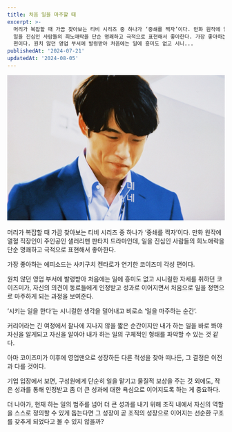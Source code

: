 ```yaml
---
title: 처음 일을 마주할 때
excerpt: >-
  머리가 복잡할 때 가끔 찾아보는 티비 시리즈 중 하나가 ‘중쇄를 찍자’이다. 만화 원작에 열혈 직장인이 주인공인 샐러리맨 판타지 드라마인데,
  일을 진심인 사람들의 희노애락을 단순 명쾌하고 극적으로 표현해서 좋아한다. 가장 좋아하는 에피소드는 사키구치 켄타로가 연기한 코이즈미 각성
  편이다. 원치 않던 영업 부서에 발령받아 처음에는 일에 흥미도 없고 시니...
publishedAt: '2024-07-21'
updatedAt: '2024-08-05'
---
```

![Cover Image](images/5cf4670c-24a6-4b5c-8b91-5a70c9154961.jpeg)

머리가 복잡할 때 가끔 찾아보는 티비 시리즈 중 하나가 ‘중쇄를 찍자’이다. 만화 원작에 열혈 직장인이 주인공인 샐러리맨 판타지 드라마인데, 일을 진심인 사람들의 희노애락을 단순 명쾌하고 극적으로 표현해서 좋아한다.

가장 좋아하는 에피소드는 사키구치 켄타로가 연기한 코이즈미 각성 편이다.

원치 않던 영업 부서에 발령받아 처음에는 일에 흥미도 없고 시니컬한 자세를 취하던 코이즈미가, 자신의 의견이 동료들에게 인정받고 성과로 이어지면서 처음으로 일을 정면으로 마주하게 되는 과정을 보여준다.

‘시키는 일을 한다’는 시니컬한 생각을 덜어내고 비로소 ‘일을 마주하는 순간’.

커리어라는 긴 여정에서 찰나에 지나지 않을 짧은 순간이지만 내가 하는 일을 바로 봐야 자신을 알게되고 자신을 알아야 내가 하는 일의 구체적인 형태를 파악할 수 있는 것 같다.

아마 코이즈미가 이후에 영업맨으로 성장하든 다른 적성을 찾아 떠나든, 그 결정은 이전과 다를 것이다.

기업 입장에서 보면, 구성원에게 단순히 일을 맡기고 물질적 보상을 주는 것 외에도, 작은 성과를 통해 인정받고 좀 더 큰 성과에 대한 욕심으로 이어지도록 하는 게 중요하다.

더 나아가, 현재 하는 일의 범주를 넘어 더 큰 성과를 내기 위해 조직 내에서 자신의 역할을 스스로 정의할 수 있게 돕는다면 그 성장이 곧 조직의 성장으로 이어지는 선순환 구조를 갖추게 되었다고 볼 수 있지 않을까?
